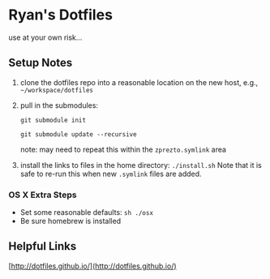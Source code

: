 Ryan's Dotfiles
===============

use at your own risk...


## Setup Notes

1. clone the dotfiles repo into a reasonable location on the new host,
e.g., ```~/workspace/dotfiles```


2. pull in the submodules:

    ```git submodule init```

    ```git submodule update --recursive```

    note: may need to repeat this within the `zprezto.symlink` area


3. install the links to files in the home directory: `./install.sh` 
Note that it is safe to re-run this when new `.symlink` files are added.

### OS X Extra Steps
* Set some reasonable defaults: ```sh ./osx```
* Be sure homebrew is installed

## Helpful Links

[http://dotfiles.github.io/](http://dotfiles.github.io/)

